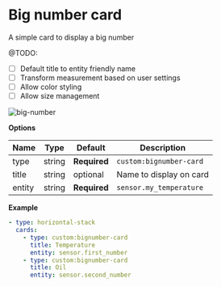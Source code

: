 # Big number card

A simple card to display a big number

@TODO:
- [ ] Default title to entity friendly name
- [ ] Transform measurement based on user settings
- [ ] Allow color styling
- [ ] Allow size management

![big-number](https://user-images.githubusercontent.com/7738048/42324162-fe8549da-806a-11e8-9ba0-711474b0714a.gif)

**Options**

| Name | Type | Default | Description
| ---- | ---- | ------- | -----------
| type | string | **Required** | `custom:bignumber-card`
| title | string | optional | Name to display on card
| entity | string | **Required** | `sensor.my_temperature`


**Example**

```yaml
- type: horizontal-stack
  cards:
    - type: custom:bignumber-card
      title: Temperature
      entity: sensor.first_number
    - type: custom:bignumber-card
      title: Oil
      entity: sensor.second_number
```